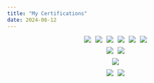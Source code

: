 ```yaml
---
title: "My Certifications"
date: 2024-06-12
---
```

<style>
    .image-gallery {
        display: flex;
        flex-direction: column;
        gap: 10px; /* Increased gap between rows */
        width: 100%;
        height: auto;
    }
    .image-row {
        display: flex;
        flex-direction: row;
        flex-wrap: wrap;
        max-width: 100%;
        justify-content: center;
        gap: 10px; /* Added gap between images */
    }
    .certificate-link {
        max-width: 33%;
    }
    .certificate-link2 {
        max-width: 30%;
    }
</style>
<div class="image-gallery">
    <div class="image-row">
        <a href="https://www.credly.com/badges/6a7b0186-3240-40e7-8be5-9efd9a7a034e/public_url" class="certificate-link">
            <img src="/cka_from_cncfsite__281_29.png">
        </a>
        <a href="https://www.credly.com/badges/1408a5a2-489c-4440-b23e-61781f1750c3/public_url" class="certificate-link">
            <img src="/ckad-certified-kubernetes-application-developer.png">
        </a>
        <a href="https://www.credly.com/badges/2350aa2f-47f1-4e4e-828c-3b60f5c1848b/public_url" class="certificate-link">
            <img src="/cks-certified-kubernetes-security-specialist.png">
        </a>        
        <a href="https://www.credly.com/badges/e94637cc-4eb4-4b1e-8319-b561881326f8/public_url" class="certificate-link">
            <img src="/kcsa-kubernetes-and-cloud-native-security-associate.png">
        </a>
        <a href="https://www.credly.com/badges/c9b29669-de6d-4536-8480-dd19355bd9bf/public_url" class="certificate-link">
            <img src="/kcna-kubernetes-and-cloud-native-associate.png">
        </a>
        <a href="https://www.credly.com/badges/cda553d0-6caf-4ece-8a1d-fc5ab8b55914/public_url" class="certificate-link">
            <img src="/kubestronaut.png">
        </a>
    </div>
    <div class="image-row">
       <a href="https://www.credly.com/badges/d16518fb-a2a4-4a65-9ca7-a42ffdd57613/public_url" class="certificate-link">
            <img src="/architectassociateaws.png">
        </a>
        <a href="https://www.credly.com/badges/d7800944-e535-4326-9dfc-e8beed98268a/public_url" class="certificate-link">
            <img src="/devassociateaws.png">
        </a>
    </div>
    <div class="image-row">
        <a href="https://learn.microsoft.com/en-us/users/wassimregaieg-2617/credentials/c21ca2b9177605bf" class="certificate-link">
            <img src="/microsoft-certified-associate-badge.png">
        </a>
        </a>
    </div>
    <div class="image-row">
        <a href="https://www.credly.com/badges/7b13f767-fb6b-4600-b12b-1bf23fe731dc/public_url" class="certificate-link2">
            <img src="/vmware_cert_VCPNV19.png">
        </a>
        <a href="https://www.credly.com/badges/3046c605-a0bc-41e6-b7d1-bb1c53c43f4c/public_url" class="certificate-link2">
            <img src="/vmware_knowledge_vsphere6.png">
        </a>
    </div>
</div>



